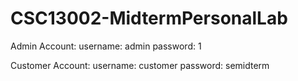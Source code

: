 # CSC13002-MidtermPersonalLab

Admin Account:
username: admin
password: 1

Customer Account:
username: customer
password: semidterm